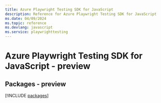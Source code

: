 ```yaml
---
title: Azure Playwright Testing SDK for JavaScript
description: Reference for Azure Playwright Testing SDK for JavaScript
ms.date: 04/09/2024
ms.topic: reference
ms.devlang: javascript
ms.service: playwrighttesting
---
```

# Azure Playwright Testing SDK for JavaScript - preview
## Packages - preview
[!INCLUDE [packages](playwright-testing-index.md)]